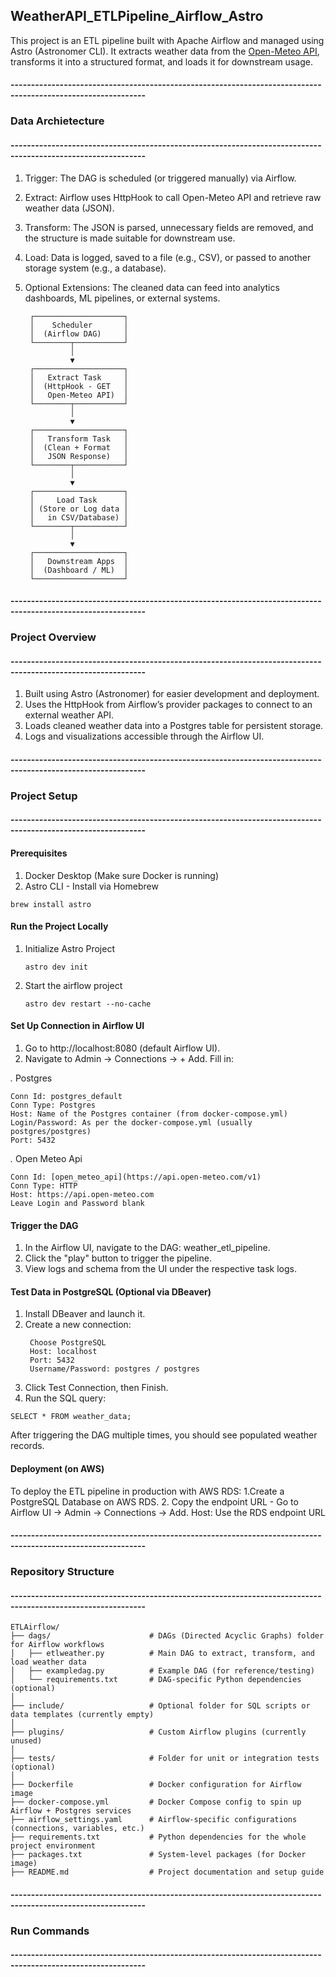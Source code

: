 ## WeatherAPI_ETLPipeline_Airflow_Astro
This project is an ETL pipeline built with Apache Airflow and managed using Astro (Astronomer CLI). It extracts weather data from the [Open-Meteo API](https://api.open-meteo.com/v1/forecast?latitude=51.5074&longitude=-0.1278&current_weather=true), transforms it into a structured format, and loads it for downstream usage.

#### -------------------------------------------------------------------------------------------------------------
### Data Archietecture 
#### -------------------------------------------------------------------------------------------------------------

1. Trigger: The DAG is scheduled (or triggered manually) via Airflow.
2. Extract: Airflow uses HttpHook to call Open-Meteo API and retrieve raw weather data (JSON).
3. Transform: The JSON is parsed, unnecessary fields are removed, and the structure is made suitable for downstream use.
4. Load: Data is logged, saved to a file (e.g., CSV), or passed to another storage system (e.g., a database).
5. Optional Extensions: The cleaned data can feed into analytics dashboards, ML pipelines, or external systems.

        ┌────────────────────┐
        │    Scheduler       │
        │  (Airflow DAG)     │
        └────────┬───────────┘
                 │
                 ▼
        ┌────────────────────┐
        │   Extract Task     │
        │  (HttpHook - GET   │
        │   Open-Meteo API)  │
        └────────┬───────────┘
                 │
                 ▼
        ┌────────────────────┐
        │   Transform Task   │
        │  (Clean + Format   │
        │   JSON Response)   │
        └────────┬───────────┘
                 │
                 ▼
        ┌────────────────────┐
        │     Load Task      │
        │ (Store or Log data │
        │   in CSV/Database) │
        └────────┬───────────┘
                 │
                 ▼
        ┌────────────────────┐
        │   Downstream Apps  │
        │  (Dashboard / ML)  │
        └────────────────────┘


#### -------------------------------------------------------------------------------------------------------------
### Project Overview
#### -------------------------------------------------------------------------------------------------------------

1. Built using Astro (Astronomer) for easier development and deployment.
2. Uses the HttpHook from Airflow’s provider packages to connect to an external weather API.
3. Loads cleaned weather data into a Postgres table for persistent storage.
4. Logs and visualizations accessible through the Airflow UI.

#### -------------------------------------------------------------------------------------------------------------
### Project Setup
#### -------------------------------------------------------------------------------------------------------------

#### Prerequisites
1. Docker Desktop (Make sure Docker is running)
2. Astro CLI - Install via Homebrew
```
brew install astro
```
#### Run the Project Locally
1. Initialize Astro Project
   ```
   astro dev init
   ```
2. Start the airflow project
   ```
   astro dev restart --no-cache
   ```
#### Set Up Connection in Airflow UI

1. Go to http://localhost:8080 (default Airflow UI).
2. Navigate to Admin → Connections → + Add.
Fill in:

  *.* Postgres 
  ``` plaintext
  Conn Id: postgres_default
  Conn Type: Postgres
  Host: Name of the Postgres container (from docker-compose.yml)
  Login/Password: As per the docker-compose.yml (usually postgres/postgres)
  Port: 5432
  ```

 *.* Open Meteo Api
  ``` plaintext
  Conn Id: [open_meteo_api](https://api.open-meteo.com/v1)
  Conn Type: HTTP  
  Host: https://api.open-meteo.com
  Leave Login and Password blank
   ```

#### Trigger the DAG

1. In the Airflow UI, navigate to the DAG: weather_etl_pipeline.
2. Click the "play" button to trigger the pipeline.
3. View logs and schema from the UI under the respective task logs.

#### Test Data in PostgreSQL (Optional via DBeaver)
1. Install DBeaver and launch it.
2. Create a new connection:
   ``` plaintext
    Choose PostgreSQL
    Host: localhost
    Port: 5432
    Username/Password: postgres / postgres
   ```
4. Click Test Connection, then Finish.
5. Run the SQL query:
```
SELECT * FROM weather_data;
```
After triggering the DAG multiple times, you should see populated weather records.

#### Deployment (on AWS)
To deploy the ETL pipeline in production with AWS RDS:
1.Create a PostgreSQL Database on AWS RDS.
2. Copy the endpoint URL - Go to Airflow UI → Admin → Connections → Add. 
   Host: Use the RDS endpoint URL

#### -------------------------------------------------------------------------------------------------------------
### Repository Structure
#### -------------------------------------------------------------------------------------------------------------
``` plaintext
ETLAirflow/
├── dags/                      # DAGs (Directed Acyclic Graphs) folder for Airflow workflows
│   ├── etlweather.py          # Main DAG to extract, transform, and load weather data
│   ├── exampledag.py          # Example DAG (for reference/testing)
│   └── requirements.txt       # DAG-specific Python dependencies (optional)
│
├── include/                   # Optional folder for SQL scripts or data templates (currently empty)
│
├── plugins/                   # Custom Airflow plugins (currently unused)
│
├── tests/                     # Folder for unit or integration tests (optional)
│
├── Dockerfile                 # Docker configuration for Airflow image
├── docker-compose.yml         # Docker Compose config to spin up Airflow + Postgres services
├── airflow_settings.yaml      # Airflow-specific configurations (connections, variables, etc.)
├── requirements.txt           # Python dependencies for the whole project environment
├── packages.txt               # System-level packages (for Docker image)
├── README.md                  # Project documentation and setup guide
```

#### -------------------------------------------------------------------------------------------------------------
### Run Commands
#### -------------------------------------------------------------------------------------------------------------

